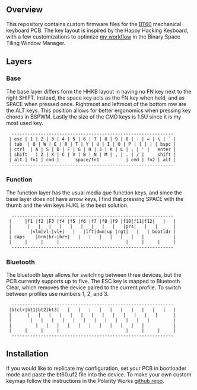 ## Overview

 This repository contains custom firmware files for the [BT60](https://www.polarityworks.com/bt60) mechanical keyboard PCB. The key layout is inspired by the Happy Hacking Keyboard, with a few customizations to optimize [my workflow](https://github.com/akarez/macintosh) in the Binary Space Tiling Window Manager.

## Layers
  
### Base

 The base layer differs form the HHKB layout in having no FN key next to the right SHIFT. Instead, the space key acts as the FN key when held, and as SPACE when pressed once. Rightmost and leftmost of the bottom row are the ALT keys. This position allows for better ergonomics when pressing key chords in BSPWM. Lastly the size of the CMD keys is 1.5U since it is my most used key.

```
  -------------------------------------------------------------
 | esc | 1 | 2 | 3 | 4 | 5 | 6 | 7 | 8 | 9 | 0 | - | = | \ | ` |
 | tab  | Q | W | E | R | T | Y | U | I | O | P | [ | ] | bspc |
 | ctrl  | A | S | D | F | G | H | J | K | L | ; | ' |   enter |
 | shift   | Z | X | C | V | B | N | M | , | . | / |     shift |
 | alt | fn1 | cmd |      space/fn1          | cmd | fn2 | alt |
  -------------------------------------------------------------
```

### Function

 The function layer has the usual media que function keys, and since the base layer does not have arrow keys, I find that pressing SPACE with the thumb and the vim keys HJKL is the best solution.

```
  -------------------------------------------------------------
 |     |f1 |f2 |F3 |f4 |f5 |f6 |f7 |f8 |f9 |f10|f11|f12|   |   |
 |      |   |   |   |   |   |   |   |   |   |prs|   |   |      |
 |       |vlm|vl-|vl+|   |   |lft|dwn|up |rgt|   |   | bootldr |
 | caps    |brm|br-|br+|   |   |   |   |   |   |   |           |
 |     |     |     |                         |     |     |     |
  -------------------------------------------------------------
```
 
 ### Bluetooth

 The bluetooth layer allows for switching between three devices, but the PCB currently supports up to five. The ESC key is mapped to Bluetooth Clear, which removes the device paired to the current profile. To switch between profiles use numbers 1, 2, and 3.
 
```
  -------------------------------------------------------------
 |btclr|bt1|bt2|bt3|   |   |   |   |   |   |   |   |   |   |   |
 |      |   |   |   |   |   |   |   |   |   |   |   |   |      |
 |       |   |   |   |   |   |   |   |   |   |   |   |         |
 |         |   |   |   |   |   |   |   |   |   |   |           |
 |     |     |     |                         |     |     |     |
  -------------------------------------------------------------
```

## Installation

 If you would like to replicate my configuration, set your PCB in bootloader mode and paste the bt60.uf2 file into the device. To make your own custom keymap follow the instructions in the Polarity Works [github repo](https://github.com/ReFil/zmk-config).

